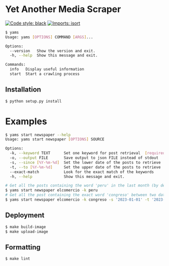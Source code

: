 # Yet Another Media Scraper
[![Code style: black](https://img.shields.io/badge/code%20style-black-000000.svg)](https://github.com/psf/black)
[![Imports: isort](https://img.shields.io/badge/%20imports-isort-%231674b1?style=flat&labelColor=ef8336)](https://pycqa.github.io/isort/)

```bash
$ yams
Usage: yams [OPTIONS] COMMAND [ARGS]...

Options:
  --version   Show the version and exit.
  -h, --help  Show this message and exit.

Commands:
  info   Display useful information
  start  Start a crawling process
```

## Installation

```bash
$ python setup.py install
```

# Examples

```bash
$ yams start newspaper --help 
Usage: yams start newspaper [OPTIONS] SOURCE

Options:
  -k, --keyword TEXT      Set one keyword for post retrieval  [required]
  -o, --output FILE       Save output to json FILE instead of stdout
  -s, --since [%Y-%m-%d]  Set the lower date of the posts to retrieve
  -t, --to [%Y-%m-%d]     Set the upper date of the posts to retrieve
  --exact-match           Look for the exact match of the keywords
  -h, --help              Show this message and exit.

# Get all the posts containing the word 'peru' in the last month (by default).
$ yams start newspaper elcomercio -k peru
# Get all the post containing the exact word 'congreso' between two dates and save it in a file.
$ yams start newspaper elcomercio -k congreso -s '2023-01-01' -t '2023-06-30' -o output.json --exact-match
```

## Deployment

```bash
$ make build-image
$ make upload-image
```

## Formatting

```bash
$ make lint
```
